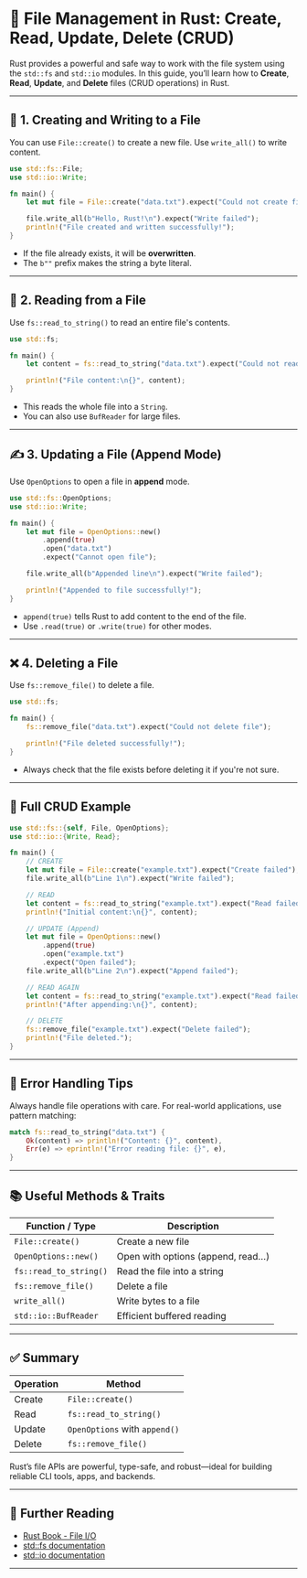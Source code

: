 # 📂 File Management in Rust: Create, Read, Update, Delete (CRUD)

Rust provides a powerful and safe way to work with the file system using the `std::fs` and `std::io` modules. In this guide, you’ll learn how to **Create**, **Read**, **Update**, and **Delete** files (CRUD operations) in Rust.

---

## 📄 1. Creating and Writing to a File

You can use `File::create()` to create a new file. Use `write_all()` to write content.

```rust
use std::fs::File;
use std::io::Write;

fn main() {
    let mut file = File::create("data.txt").expect("Could not create file");

    file.write_all(b"Hello, Rust!\n").expect("Write failed");
    println!("File created and written successfully!");
}
````

* If the file already exists, it will be **overwritten**.
* The `b""` prefix makes the string a byte literal.

---

## 📖 2. Reading from a File

Use `fs::read_to_string()` to read an entire file's contents.

```rust
use std::fs;

fn main() {
    let content = fs::read_to_string("data.txt").expect("Could not read file");

    println!("File content:\n{}", content);
}
```

* This reads the whole file into a `String`.
* You can also use `BufReader` for large files.

---

## ✍️ 3. Updating a File (Append Mode)

Use `OpenOptions` to open a file in **append** mode.

```rust
use std::fs::OpenOptions;
use std::io::Write;

fn main() {
    let mut file = OpenOptions::new()
        .append(true)
        .open("data.txt")
        .expect("Cannot open file");

    file.write_all(b"Appended line\n").expect("Write failed");

    println!("Appended to file successfully!");
}
```

* `append(true)` tells Rust to add content to the end of the file.
* Use `.read(true)` or `.write(true)` for other modes.

---

## ❌ 4. Deleting a File

Use `fs::remove_file()` to delete a file.

```rust
use std::fs;

fn main() {
    fs::remove_file("data.txt").expect("Could not delete file");

    println!("File deleted successfully!");
}
```

* Always check that the file exists before deleting it if you're not sure.

---

## 🧪 Full CRUD Example

```rust
use std::fs::{self, File, OpenOptions};
use std::io::{Write, Read};

fn main() {
    // CREATE
    let mut file = File::create("example.txt").expect("Create failed");
    file.write_all(b"Line 1\n").expect("Write failed");

    // READ
    let content = fs::read_to_string("example.txt").expect("Read failed");
    println!("Initial content:\n{}", content);

    // UPDATE (Append)
    let mut file = OpenOptions::new()
        .append(true)
        .open("example.txt")
        .expect("Open failed");
    file.write_all(b"Line 2\n").expect("Append failed");

    // READ AGAIN
    let content = fs::read_to_string("example.txt").expect("Read failed");
    println!("After appending:\n{}", content);

    // DELETE
    fs::remove_file("example.txt").expect("Delete failed");
    println!("File deleted.");
}
```

---

## 🔐 Error Handling Tips

Always handle file operations with care. For real-world applications, use pattern matching:

```rust
match fs::read_to_string("data.txt") {
    Ok(content) => println!("Content: {}", content),
    Err(e) => eprintln!("Error reading file: {}", e),
}
```

---

## 📚 Useful Methods & Traits

| Function / Type        | Description                       |
| ---------------------- | --------------------------------- |
| `File::create()`       | Create a new file                 |
| `OpenOptions::new()`   | Open with options (append, read…) |
| `fs::read_to_string()` | Read the file into a string       |
| `fs::remove_file()`    | Delete a file                     |
| `write_all()`          | Write bytes to a file             |
| `std::io::BufReader`   | Efficient buffered reading        |

---

## ✅ Summary

| Operation | Method                        |
| --------- | ----------------------------- |
| Create    | `File::create()`              |
| Read      | `fs::read_to_string()`        |
| Update    | `OpenOptions` with `append()` |
| Delete    | `fs::remove_file()`           |

Rust’s file APIs are powerful, type-safe, and robust—ideal for building reliable CLI tools, apps, and backends.

---

## 📎 Further Reading

* [Rust Book - File I/O](https://doc.rust-lang.org/book/ch12-02-reading-a-file.html)
* [std::fs documentation](https://doc.rust-lang.org/std/fs/index.html)
* [std::io documentation](https://doc.rust-lang.org/std/io/index.html)

---
